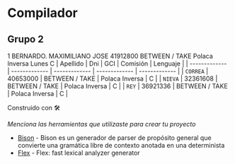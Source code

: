 # Compilador
						
## Grupo 2

		
1	BERNARDO. MAXIMILIANO JOSE	41912800	BETWEEN / TAKE	Polaca Inversa	Lunes	C
 | Apellido | Dni | GCI | Comisión | Lenguaje |
| ------------- | ------------- | ------------- | ------------- | ------------- |
| `CORREA`  | 40653000  | BETWEEN / TAKE | Polaca Inversa | C |
| `NIEVA`  | 32361608  | BETWEEN / TAKE | Polaca Inversa | C |
| `REY`  | 36921336  | BETWEEN / TAKE | Polaca Inversa | C |


Construido con 🛠️

_Menciona las herramientas que utilizaste para crear tu proyecto_

* [Bison](https://www.gnu.org/software/bison/) - Bison es un generador de parser de propósito general que convierte una gramática libre de contexto anotada en una determinista
* [Flex](http://gnuwin32.sourceforge.net/packages/flex.html) - Flex: fast lexical analyzer generator
